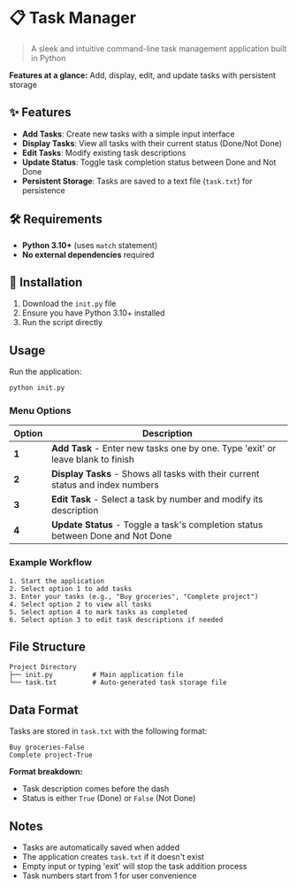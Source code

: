 # 📋 Task Manager

> A sleek and intuitive command-line task management application built in Python

**Features at a glance:** Add, display, edit, and update tasks with persistent storage

## ✨ Features

- **Add Tasks**: Create new tasks with a simple input interface
- **Display Tasks**: View all tasks with their current status (Done/Not Done)
- **Edit Tasks**: Modify existing task descriptions
- **Update Status**: Toggle task completion status between Done and Not Done
- **Persistent Storage**: Tasks are saved to a text file (`task.txt`) for persistence

## 🛠️ Requirements

- **Python 3.10+** (uses `match` statement)
- **No external dependencies** required

## 🚀 Installation

1. Download the `init.py` file
2. Ensure you have Python 3.10+ installed
3. Run the script directly

## Usage

Run the application:

```bash
python init.py
```

### Menu Options

| Option | Description |
|--------|-------------|
| **1** | **Add Task** - Enter new tasks one by one. Type 'exit' or leave blank to finish |
| **2** | **Display Tasks** - Shows all tasks with their current status and index numbers |
| **3** | **Edit Task** - Select a task by number and modify its description |
| **4** | **Update Status** - Toggle a task's completion status between Done and Not Done |

### Example Workflow

```
1. Start the application
2. Select option 1 to add tasks
3. Enter your tasks (e.g., "Buy groceries", "Complete project")
4. Select option 2 to view all tasks
5. Select option 4 to mark tasks as completed
6. Select option 3 to edit task descriptions if needed
```

## File Structure

```
Project Directory
├── init.py          # Main application file
└── task.txt         # Auto-generated task storage file
```

## Data Format

Tasks are stored in `task.txt` with the following format:
```
Buy groceries-False
Complete project-True
```

**Format breakdown:**
- Task description comes before the dash
- Status is either `True` (Done) or `False` (Not Done)

## Notes

- Tasks are automatically saved when added
- The application creates `task.txt` if it doesn't exist
- Empty input or typing 'exit' will stop the task addition process
- Task numbers start from 1 for user convenience

